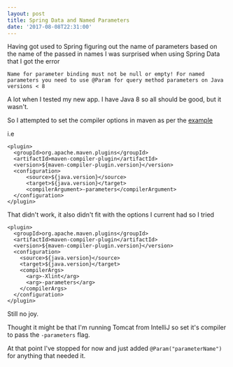 ```yaml
---
layout: post
title: Spring Data and Named Parameters
date: '2017-08-08T22:31:00'
---
```


Having got used to Spring figuring out the name of parameters based on the name of the passed in names I was surprised when using Spring Data that I got the error

```
Name for parameter binding must not be null or empty! For named parameters you need to use @Param for query method parameters on Java versions < 8
```

A lot when I tested my new app.  I have Java 8 so all should be good, but it wasn't.

So I attempted to set the compiler options in maven as per the [example](https://github.com/spring-projects/spring-data-examples/blob/master/pom.xml#L110)

i.e

```
<plugin>
  <groupId>org.apache.maven.plugins</groupId>
  <artifactId>maven-compiler-plugin</artifactId>
  <version>${maven-compiler-plugin.version}</version>
  <configuration>
	  <source>${java.version}</source>
	  <target>${java.version}</target>
	  <compilerArgument>-parameters</compilerArgument>
  </configuration>
</plugin>
```

That didn't work, it also didn't fit with the options I current had so I tried

```
<plugin>
  <groupId>org.apache.maven.plugins</groupId>
  <artifactId>maven-compiler-plugin</artifactId>
  <version>${maven-compiler-plugin.version}</version>
  <configuration>
    <source>${java.version}</source>
    <target>${java.version}</target>
    <compilerArgs>
      <arg>-Xlint</arg>
      <arg>-parameters</arg>
    </compilerArgs>
  </configuration>
</plugin>
```

Still no joy.

Thought it might be that I'm running Tomcat from IntelliJ so set it's compiler to pass the `-parameters` flag.

At that point I've stopped for now and just added `@Param("parameterName")` for anything that needed it.
